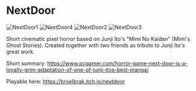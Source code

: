 # NextDoor

![NextDoor1](https://user-images.githubusercontent.com/7372028/118670906-fa77de00-b831-11eb-8cd1-97d95cc21beb.png)
![NextDoor4](https://user-images.githubusercontent.com/7372028/118670884-f6e45700-b831-11eb-8473-d959817256b6.png)
![NextDoor2](https://user-images.githubusercontent.com/7372028/118670895-f8ae1a80-b831-11eb-9da6-fe3e1aeaa39a.png)
![NextDoor3](https://user-images.githubusercontent.com/7372028/118670902-f946b100-b831-11eb-84cf-426329390b33.png)

Short cinematic pixel horror based on Junji Ito's "Mimi No Kaidan" (Mimi's Ghost Stories). Created together with two friends as tribute to Junji Ito's great work.

Short summary: https://www.pcgamer.com/horror-game-next-door-is-a-loyally-grim-adaptation-of-one-of-junji-itos-best-manga/

Playable here: https://broelbrak.itch.io/nextdoor
